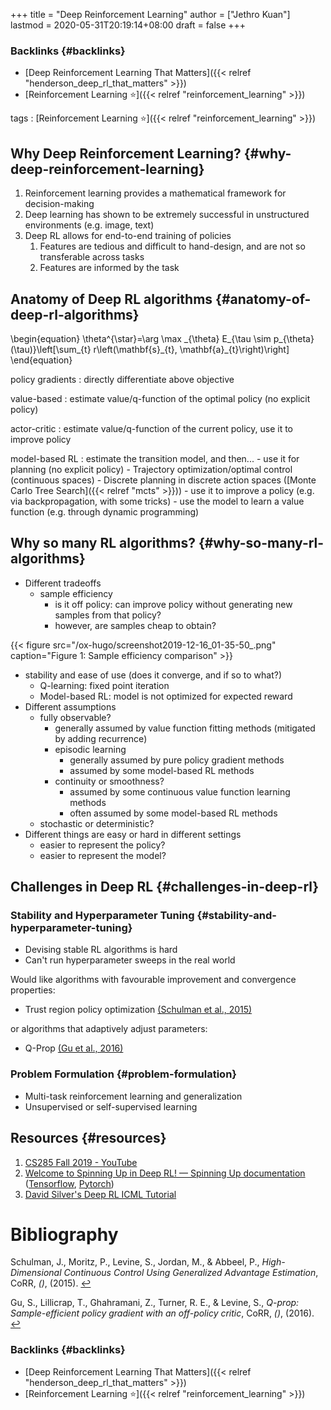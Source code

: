 +++
title = "Deep Reinforcement Learning"
author = ["Jethro Kuan"]
lastmod = 2020-05-31T20:19:14+08:00
draft = false
+++

### Backlinks {#backlinks}

- [Deep Reinforcement Learning That Matters]({{< relref "henderson_deep_rl_that_matters" >}})
- [Reinforcement Learning ⭐]({{< relref "reinforcement_learning" >}})

tags
: [Reinforcement Learning ⭐]({{< relref "reinforcement_learning" >}})

## Why Deep Reinforcement Learning? {#why-deep-reinforcement-learning}

1.  Reinforcement learning provides a mathematical framework for decision-making
2.  Deep learning has shown to be extremely successful in unstructured
    environments (e.g. image, text)
3.  Deep RL allows for end-to-end training of policies
    1.  Features are tedious and difficult to hand-design, and are not
        so transferable across tasks
    2.  Features are informed by the task

## Anatomy of Deep RL algorithms {#anatomy-of-deep-rl-algorithms}

\begin{equation}
\theta^{\star}=\arg \max \_{\theta} E\_{\tau \sim p\_{\theta}(\tau)}\left[\sum\_{t} r\left(\mathbf{s}\_{t}, \mathbf{a}\_{t}\right)\right]
\end{equation}

policy gradients
: directly differentiate above objective

value-based
: estimate value/q-function of the optimal policy (no
explicit policy)

actor-critic
: estimate value/q-function of the current policy, use
it to improve policy

model-based RL
: estimate the transition model, and then... - use it for planning (no explicit policy) - Trajectory optimization/optimal control (continuous spaces) - Discrete planning in discrete action spaces ([Monte Carlo Tree Search]({{< relref "mcts" >}})) - use it to improve a policy (e.g. via backpropagation, with some tricks) - use the model to learn a value function (e.g. through dynamic programming)

## Why so many RL algorithms? {#why-so-many-rl-algorithms}

- Different tradeoffs
  - sample efficiency
    - is it off policy: can improve policy without generating new
      samples from that policy?
    - however, are samples cheap to obtain?

{{< figure src="/ox-hugo/screenshot2019-12-16_01-35-50_.png" caption="Figure 1: Sample efficiency comparison" >}}

- stability and ease of use (does it converge, and if so to what?)
  - Q-learning: fixed point iteration
  - Model-based RL: model is not optimized for expected reward
- Different assumptions
  - fully observable?
    - generally assumed by value function fitting methods (mitigated
      by adding recurrence)
    - episodic learning
      - generally assumed by pure policy gradient methods
      - assumed by some model-based RL methods
    - continuity or smoothness?
      - assumed by some continuous value function learning methods
      - often assumed by some model-based RL methods
  - stochastic or deterministic?
- Different things are easy or hard in different settings
  - easier to represent the policy?
  - easier to represent the model?

## Challenges in Deep RL {#challenges-in-deep-rl}

### Stability and Hyperparameter Tuning {#stability-and-hyperparameter-tuning}

- Devising stable RL algorithms is hard
- Can't run hyperparameter sweeps in the real world

Would like algorithms with favourable improvement and convergence
properties:

- Trust region policy optimization
  <a id="57393aa8ebb8846c7181c31bfd5fbe89" href="#schulman15_high_dimen_contin_contr_using">(Schulman et al., 2015)</a>

or algorithms that adaptively adjust parameters:

- Q-Prop <a id="23ad5881923885616b0afd34dad9df52" href="#gu16_q_prop">(Gu et al., 2016)</a>

### Problem Formulation {#problem-formulation}

- Multi-task reinforcement learning and generalization
- Unsupervised or self-supervised learning

## Resources {#resources}

1.  [CS285 Fall 2019 - YouTube](https://www.youtube.com/playlist?list=PLkFD6%5F40KJIwhWJpGazJ9VSj9CFMkb79A)
2.  [Welcome to Spinning Up in Deep RL! — Spinning Up documentation](https://spinningup.openai.com/en/latest/)
    ([Tensorflow](https://github.com/openai/spinningup), [Pytorch](https://github.com/kashif/firedup/))
3.  [David Silver's Deep RL ICML Tutorial](https://www.icml.cc/2016/tutorials/deep%5Frl%5Ftutorial.pdf)

# Bibliography

<a id="schulman15_high_dimen_contin_contr_using" target="_blank">Schulman, J., Moritz, P., Levine, S., Jordan, M., & Abbeel, P., _High-Dimensional Continuous Control Using Generalized Advantage Estimation_, CoRR, _()_, (2015). </a> [↩](#57393aa8ebb8846c7181c31bfd5fbe89)

<a id="gu16_q_prop" target="_blank">Gu, S., Lillicrap, T., Ghahramani, Z., Turner, R. E., & Levine, S., _Q-prop: Sample-efficient policy gradient with an off-policy critic_, CoRR, _()_, (2016). </a> [↩](#23ad5881923885616b0afd34dad9df52)

### Backlinks {#backlinks}

- [Deep Reinforcement Learning That Matters]({{< relref "henderson_deep_rl_that_matters" >}})
- [Reinforcement Learning ⭐]({{< relref "reinforcement_learning" >}})
